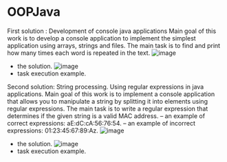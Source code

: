# OOPJava
First solution : Development of console java applications 
Main goal of this work is to develop a console application to implement the simplest application using arrays, strings and files.
The main task is to find and print how many times each word is repeated in the text.
![image](https://user-images.githubusercontent.com/87894035/151801926-275f2d3d-5d0f-4c6c-808d-f97939967689.png) 
- the solution.
![image](https://user-images.githubusercontent.com/87894035/151802028-a1b3161c-48eb-4dd1-8859-7a76a1392e18.png)
- task execution example.


Second solution: String processing. Using regular expressions in java applications.
Main goal of this work is to implement a console application that allows you to manipulate a string by splitting it into elements using regular expressions.
The main task is to write a regular expression that determines if the given string is a valid MAC address.
– an example of correct expressions: aE:dC:cA:56:76:54.
– an example of incorrect expressions: 01:23:45:67:89:Az.
![image](https://user-images.githubusercontent.com/87894035/151804585-39baa44d-98b6-42b6-b912-ad875ec2b4f0.png)
- the solution.
![image](https://user-images.githubusercontent.com/87894035/151805135-eeafcea3-ff5f-4d54-92ba-6492a75019d3.png)
- task execution example.

